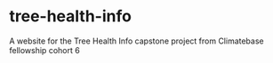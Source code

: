 # tree-health-info
A website for the Tree Health Info capstone project from Climatebase fellowship cohort 6
